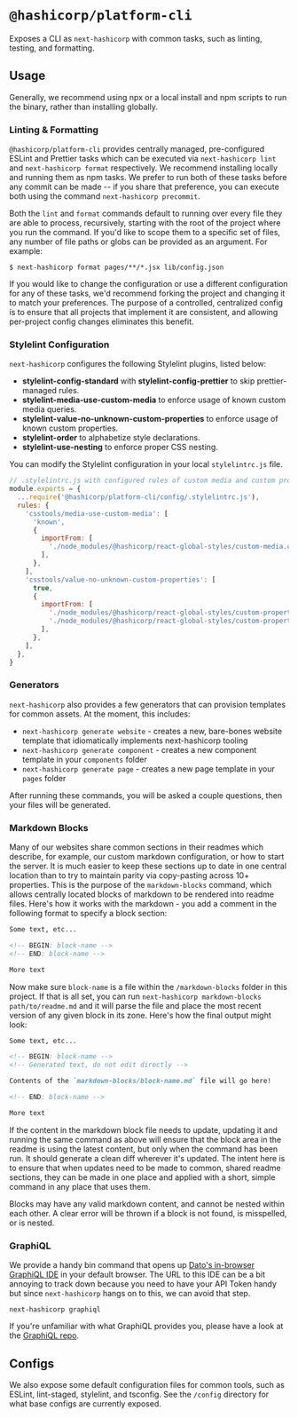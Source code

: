 # `@hashicorp/platform-cli`

Exposes a CLI as `next-hashicorp` with common tasks, such as linting, testing, and formatting.

## Usage

Generally, we recommend using npx or a local install and npm scripts to run the binary, rather than installing globally.

### Linting & Formatting

`@hashicorp/platform-cli` provides centrally managed, pre-configured ESLint and Prettier tasks which can be executed via `next-hashicorp lint` and `next-hashicorp format` respectively. We recommend installing locally and running them as npm tasks. We prefer to run both of these tasks before any commit can be made -- if you share that preference, you can execute both using the command `next-hashicorp precommit`.

Both the `lint` and `format` commands default to running over every file they are able to process, recursively, starting with the root of the project where you run the command. If you'd like to scope them to a specific set of files, any number of file paths or globs can be provided as an argument. For example:

```shell
$ next-hashicorp format pages/**/*.jsx lib/config.json
```

If you would like to change the configuration or use a different configuration for any of these tasks, we'd recommend forking the project and changing it to match your preferences. The purpose of a controlled, centralized config is to ensure that all projects that implement it are consistent, and allowing per-project config changes eliminates this benefit.

### Stylelint Configuration

`next-hashicorp` configures the following Stylelint plugins, listed below:

- **stylelint-config-standard** with **stylelint-config-prettier** to skip prettier-managed rules.
- **stylelint-media-use-custom-media** to enforce usage of known custom media queries.
- **stylelint-value-no-unknown-custom-properties** to enforce usage of known custom properties.
- **stylelint-order** to alphabetize style declarations.
- **stylelint-use-nesting** to enforce proper CSS nesting.

You can modify the Stylelint configuration in your local `stylelintrc.js` file.

```js
// .stylelintrc.js with configured rules of custom media and custom properties.
module.exports = {
  ...require('@hashicorp/platform-cli/config/.stylelintrc.js'),
  rules: {
    'csstools/media-use-custom-media': [
      'known',
      {
        importFrom: [
          './node_modules/@hashicorp/react-global-styles/custom-media.css',
        ],
      },
    ],
    'csstools/value-no-unknown-custom-properties': [
      true,
      {
        importFrom: [
          './node_modules/@hashicorp/react-global-styles/custom-properties/color.css',
          './node_modules/@hashicorp/react-global-styles/custom-properties/font.css',
        ],
      },
    ],
  },
}
```

### Generators

`next-hashicorp` also provides a few generators that can provision templates for common assets. At the moment, this includes:

- `next-hashicorp generate website` - creates a new, bare-bones website template that idiomatically implements next-hashicorp tooling
- `next-hashicorp generate component` - creates a new component template in your `components` folder
- `next-hashicorp generate page` - creates a new page template in your `pages` folder

After running these commands, you will be asked a couple questions, then your files will be generated.

### Markdown Blocks

Many of our websites share common sections in their readmes which describe, for example, our custom markdown configuration, or how to start the server. It is much easier to keep these sections up to date in one central location than to try to maintain parity via copy-pasting across 10+ properties. This is the purpose of the `markdown-blocks` command, which allows centrally located blocks of markdown to be rendered into readme files. Here's how it works with the markdown - you add a comment in the following format to specify a block section:

```md
Some text, etc...

<!-- BEGIN: block-name -->
<!-- END: block-name -->

More text
```

Now make sure `block-name` is a file within the `/markdown-blocks` folder in this project. If that is all set, you can run `next-hashicorp markdown-blocks path/to/readme.md` and it will parse the file and place the most recent version of any given block in its zone. Here's how the final output might look:

```md
Some text, etc...

<!-- BEGIN: block-name -->
<!-- Generated text, do not edit directly -->

Contents of the `markdown-blocks/block-name.md` file will go here!

<!-- END: block-name -->

More text
```

If the content in the markdown block file needs to update, updating it and running the same command as above will ensure that the block area in the readme is using the latest content, but only when the command has been run. It should generate a clean diff wherever it's updated. The intent here is to ensure that when updates need to be made to common, shared readme sections, they can be made in one place and applied with a short, simple command in any place that uses them.

Blocks may have any valid markdown content, and cannot be nested within each other. A clear error will be thrown if a block is not found, is misspelled, or is nested.

### GraphiQL

We provide a handy bin command that opens up [Dato's in-browser GraphiQL IDE](https://cda-explorer.datocms.com/) in your default browser. The URL to this IDE can be a bit annoying to track down because you need to have your API Token handy but since `next-hashicorp` hangs on to this, we can avoid that step.

```
next-hashicorp graphiql
```

If you're unfamiliar with what GraphiQL provides you, please have a look at the [GraphiQL repo](https://github.com/graphql/graphiql).

## Configs

We also expose some default configuration files for common tools, such as ESLint, lint-staged, stylelint, and tsconfig. See the `/config` directory for what base configs are currently exposed.
